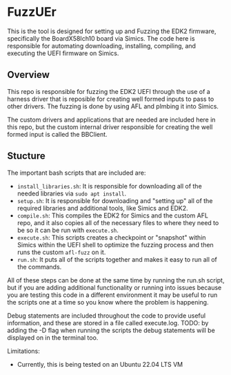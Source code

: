 # FuzzUEr
This is the tool is designed for setting up and Fuzzing the EDK2 firmware, specifically the BoardX58Ich10 board via Simics. The code here is responsible for automating downloading, installing, compiling, and executing the UEFI firmware on Simics.

## Overview
This repo is responsible for fuzzing the EDK2 UEFI through the use of a harness driver that is reposible for creating well formed inputs to pass to other drivers. The fuzzing is done by using AFL and plmbing it into Simics.

The custom drivers and applications that are needed are included here in this repo, but the custom internal driver responsible for creating the well formed input is called the BBClient.

## Stucture
The important bash scripts that are included are:

* `install_libraries.sh`: It is responsible for downloading all of the needed libraries via `sudo apt install`.
* `setup.sh`: It is responsible for downloading and "setting up" all of the required libraries and additional tools, like Simics and EDK2.
* `compile.sh`: This compiles the EDK2 for Simics and the custom AFL repo, and it also copies all of the necessary files to where they need to be so it can be run with `execute.sh`.
* `execute.sh`: This scripts creates a checkpoint or "snapshot" within Simics within the UEFI shell to optimize the fuzzing process and then runs the custom `afl-fuzz` on it.
* `run.sh`: It puts all of the scripts together and makes it easy to run all of the commands.

All of these steps can be done at the same time by running the run.sh script, but if you are adding additional functionality or running into issues because you are testing this code in a different environment it may be useful to run the scripts one at a time so you know where the problem is happening.

Debug statements are included throughout the code to provide useful information, and these are stored in a file called execute.log. TODO: by adding the -D flag when running the scripts the debug statements will be displayed on in the terminal too.


Limitations:
- Currently, this is being tested on an Ubuntu 22.04 LTS VM